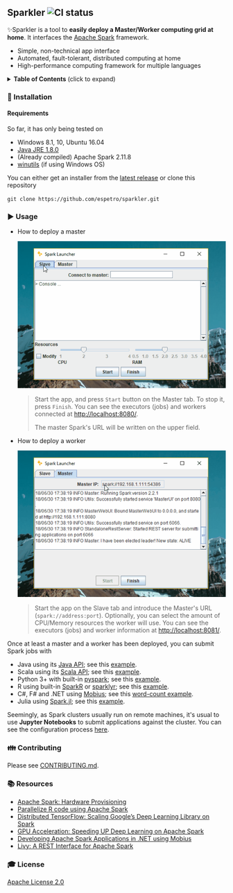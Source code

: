 ## Sparkler ![CI status](https://img.shields.io/badge/build-passing-brightgreen.svg)

:sparkles:Sparkler is a tool to **easily deploy a Master/Worker computing grid at home**. It interfaces the [Apache Spark](https://spark.apache.org/) framework.

* Simple, non-technical app interface
* Automated, fault-tolerant, distributed computing at home
* High-performance computing framework for multiple languages

<details>

  <summary><strong>Table of Contents</strong> (click to expand)</summary>

* [Installation](#-installation)
* [Usage](#-usage)
* [Contributing](#-contributing)
* [Resources](#-resources)
* [License](#-license)

</details>

### :floppy_disk: Installation

#### Requirements

So far, it has only being tested on
* Windows 8.1, 10, Ubuntu 16.04
* [Java JRE 1.8.0](http://www.oracle.com/technetwork/java/javase/downloads/jre8-downloads-2133155.html)
* (Already compiled) Apache Spark 2.11.8
* [winutils](https://github.com/steveloughran/winutils) (if using Windows OS)



​You can either get an installer from the [latest release](https://github.com/espetro/sparkler/releases) or clone this repository 

`git clone https://github.com/espetro/sparkler.git`



### :arrow_forward: Usage

- How to deploy a master

  ![Start a master - Win10](./static/start-master.gif)

  > Start the app, and press `Start` button on the Master tab. To stop it, press `Finish`. You can see the executors (jobs) and workers connected at [http://localhost:8080/](http://localhost:8080/).
  >
  > The master Spark's URL will be written on the upper field.




- How to deploy a worker

  ![Start a worker - Win10](./static/start-worker.gif)

  >  Start the app on the Slave tab and introduce the Master's URL (`spark://address:port`). Optionally, you can select the amount of CPU/Memory resources the worker will use.
  > You can see the executors (jobs) and worker information at [http://localhost:8081/](http://localhost:8081/).

  



Once at least a master and a worker has been deployed, you can submit Spark jobs with

+ Java using its [Java API](https://spark.apache.org/docs/latest/api/java/index.html); see this [example](https://www.datasciencebytes.com/bytes/2016/04/18/getting-started-with-spark-running-a-simple-spark-job-in-java/).
+ Scala using its [Scala API](https://spark.apache.org/docs/latest/api/scala/index.html#org.apache.spark.package); see this [example](https://www.supergloo.com/fieldnotes/apache-spark-cluster-part-2-deploy-a-scala-program-to-spark-cluster/).
+ Python 3+ with built-in [pyspark](https://spark.apache.org/docs/latest/api/python/index.html); see this [example](https://blog.sicara.com/get-started-pyspark-jupyter-guide-tutorial-ae2fe84f594f).
+ R using built-in [SparkR](https://spark.apache.org/docs/latest/sparkr.html) or [sparklyr](https://spark.rstudio.com/); see this [example](https://spark.apache.org/docs/latest/sparkr.html#starting-up-sparksession).
+ C#, F# and .NET using [Mobius](https://github.com/Microsoft/Mobius); see this [word-count example](https://github.com/Microsoft/Mobius/blob/master/notes/running-mobius-app.md#wordcount-example-batch).
+ Julia using [Spark.jl](https://github.com/dfdx/Spark.jl); see this [example](https://juliacomputing.com/blog/2017/12/12/julia-and-spark.html#sparkjl).



Seemingly, as Spark clusters usually run on remote machines, it's usual to use **Jupyter Notebooks** to submit applications against the cluster. You can see the configuration process [here](https://blog.insightdatascience.com/using-jupyter-on-apache-spark-step-by-step-with-a-terabyte-of-reddit-data-ef4d6c13959a).

### :family: Contributing

Please see [CONTRIBUTING.md](./CONTRIBUTING.md).

### :books: Resources

- [Apache Spark: Hardware Provisioning](https://spark.apache.org/docs/0.9.1/hardware-provisioning.html)
- [Parallelize R code using Apache Spark](https://databricks.com/blog/2017/08/21/on-demand-webinar-and-faq-parallelize-r-code-using-apache-spark.html)
- [Distributed TensorFlow: Scaling Google’s Deep Learning Library on Spark](https://arimo.com/machine-learning/deep-learning/2016/arimo-distributed-tensorflow-on-spark/)
- [GPU Acceleration: Speeding UP Deep Learning on Apache Spark](https://databricks.com/blog/2016/10/27/gpu-acceleration-in-databricks.html)
- [Developing Apache Spark Applications in .NET using Mobius](https://databricks.com/blog/2016/08/03/developing-apache-spark-applications-in-net-using-mobius.html)
- [Livy: A REST Interface for Apache Spark](https://es.hortonworks.com/blog/livy-a-rest-interface-for-apache-spark/)

### :mortar_board: License

[Apache License 2.0](./LICENSE)